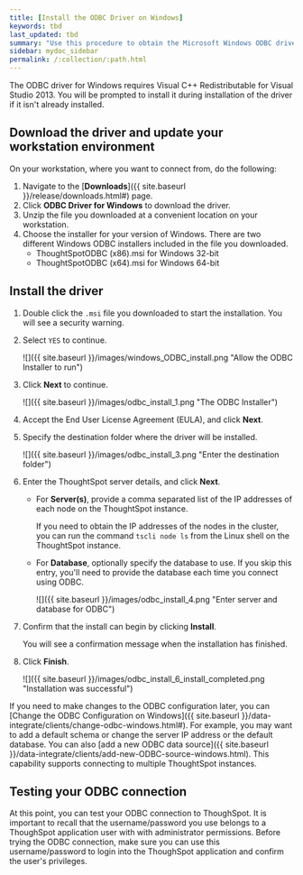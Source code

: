 ```yaml
---
title: [Install the ODBC Driver on Windows]
keywords: tbd
last_updated: tbd
summary: "Use this procedure to obtain the Microsoft Windows ODBC driver and install it."
sidebar: mydoc_sidebar
permalink: /:collection/:path.html
---
```


The ODBC driver for Windows requires Visual C++ Redistributable for Visual
Studio 2013. You will be prompted to install it during installation of the
driver if it isn't already installed.  

## Download the driver and update your workstation environment

On your workstation, where you want to connect from, do the following:

1. Navigate to the [**Downloads**]({{ site.baseurl }}/release/downloads.html#) page.
2. Click **ODBC Driver for Windows** to download the driver.
3. Unzip the file you downloaded at a convenient location on your workstation.
4. Choose the installer for your version of Windows.
   There are two different Windows ODBC installers included in the file you downloaded.
    -   ThoughtSpotODBC (x86).msi for Windows 32-bit
    -   ThoughtSpotODBC (x64).msi for Windows 64-bit

## Install the driver

1. Double click the `.msi` file you downloaded to start the installation.
   You will see a security warning.
2. Select `YES` to continue.

     ![]({{ site.baseurl }}/images/windows_ODBC_install.png "Allow the ODBC Installer to run")

3. Click **Next** to continue.

     ![]({{ site.baseurl }}/images/odbc_install_1.png "The ODBC Installer")

4. Accept the End User License Agreement (EULA), and click **Next**.
5. Specify the destination folder where the driver will be installed.

     ![]({{ site.baseurl }}/images/odbc_install_3.png "Enter the destination folder")

6. Enter the ThoughtSpot server details, and click **Next**.

    - For **Server(s)**, provide a comma separated list of the IP addresses of each node on the ThoughtSpot instance.

      If you need to obtain the IP addresses of the nodes in the cluster, you can run the command `tscli node ls` from the Linux shell on the ThoughtSpot instance.

    - For **Database**, optionally specify the database to use. If you skip this entry, you'll need to provide the database each time you connect using ODBC.

      ![]({{ site.baseurl }}/images/odbc_install_4.png "Enter server and database for ODBC")

7.  Confirm that the install can begin by clicking **Install**.

    You will see a confirmation message when the installation has finished.

8.  Click **Finish**.

     ![]({{ site.baseurl }}/images/odbc_install_6_install_completed.png "Installation was successful")

If you need to make changes to the ODBC configuration later, you can [Change the
ODBC Configuration on Windows]({{ site.baseurl
}}/data-integrate/clients/change-odbc-windows.html#). For example, you may want
to add a default schema or change the server IP address or the default database.
You can also [add a new ODBC data source]({{ site.baseurl
}}/data-integrate/clients/add-new-ODBC-source-windows.html). This capability
supports connecting to multiple ThoughtSpot instances.


## Testing your ODBC connection

At this point, you can test your ODBC connection to ThoughSpot.  It is important
to recall that the username/password you use belongs to a ThoughSpot application
user with with administrator permissions.  Before trying the ODBC connection,
make sure you can use this username/password to login into the ThoughSpot
application and confirm the user's privileges.
